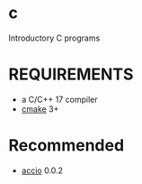 # c

Introductory C programs

# REQUIREMENTS

* a C/C++ 17 compiler
* [cmake](https://cmake.org/) 3+

# Recommended

* [accio](https://github.com/mcandre/accio) 0.0.2
